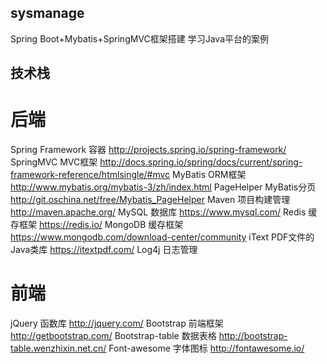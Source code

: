 ## sysmanage
Spring Boot+Mybatis+SpringMVC框架搭建
学习Java平台的案例

## 技术栈

# 后端
Spring Framework	容器	http://projects.spring.io/spring-framework/
SpringMVC	MVC框架	http://docs.spring.io/spring/docs/current/spring-framework-reference/htmlsingle/#mvc
MyBatis	ORM框架	http://www.mybatis.org/mybatis-3/zh/index.html
PageHelper	MyBatis分页	http://git.oschina.net/free/Mybatis_PageHelper
Maven	项目构建管理	http://maven.apache.org/
MySQL	数据库	https://www.mysql.com/
Redis 缓存框架 https://redis.io/
MongoDB 缓存框架 https://www.mongodb.com/download-center/community
iText PDF文件的Java类库 https://itextpdf.com/
Log4j 日志管理

# 前端
jQuery	函数库	http://jquery.com/
Bootstrap	前端框架	http://getbootstrap.com/
Bootstrap-table	数据表格	http://bootstrap-table.wenzhixin.net.cn/
Font-awesome	字体图标	http://fontawesome.io/
